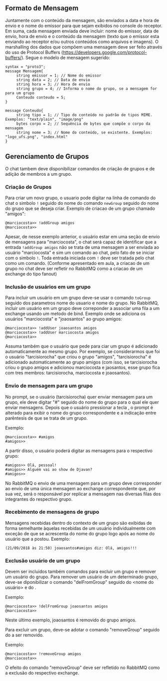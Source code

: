 ## Formato de Mensagem

Juntamente com o conteúdo da mensagem, são enviados a data e hora de envio e o nome do emissor 
para que sejam exibidos no console do receptor. Em suma, cada mensagem enviada deve incluir: 
nome do emissor, data de envio, hora de envio e o conteúdo da mensagem (texto que o emissor 
esta enviando ao receptor e/ou outros conteúdos como arquivos e imagens). O marshalling dos dados 
que compõem uma mensagem deve ser feito através do uso de Protocol Buffers
(https://developers.google.com/protocol-buffers/). Segue o modelo de mensagem sugerido:

```
syntax = "proto3";
message Mensagem{
     string emissor = 1; // Nome do emissor
     string data = 2; // Data de envio
     string hora = 3; // Hora de envio
     string grupo = 4; // Informa o nome do grupo, se a mensagem for para um grupo
     Conteudo conteudo = 5;
}

message Conteudo{
     string tipo = 1; // Tipo do conteúdo no padrão de tipos MIME. Exemplos: "text/plain", "image/png" 
     bytes corpo = 2; // Sequência de bytes que compõe o corpo da mensagem
     string nome = 3; // Nome do conteúdo, se existente. Exemplos: "logo_ufs.png", "index.html"
}
```

## Gerenciamento de Grupos

O chat tambem deve disponibilizar comandos de criação de grupos e de adição de membros a um grupo.


### Criação de Grupos

Para criar um novo grupo, o usuario pode digitar na linha de comando do chat o simbolo `!` 
seguido do nome do comando `newGroup` seguido do nome do grupo que se deseja criar. 
Exemplo de criacao de um grupo chamado "amigos":

```
@marciocosta>> !addGroup amigos
@marciocosta>>
```

Apesar, de nesse exemplo anterior, o usuário estar em uma seção de envio de mensagens para 
"marciocosta", o chat será capaz de identificar que a entrada `!addGroup amigos`
não se trata de uma mensagem a ser enviada ao usuário "marciocosta" e sim um comando ao chat, 
pelo fato de se iniciar com o simbolo `!`. Toda entrada iniciada com `!` deve ser tratada pelo 
chat como um comando. (Conforme apresentado em aula, a criacao de um grupo no chat deve ser 
refletir no RabbitMQ como a criacao de um exchange do tipo fanout)


### Inclusão de usuários em um grupo

Para incluir um usuário em um grupo deve-se usar o comando `toGroup` seguido dos parametros 
nome do usuario e nome do grupo. No RabbitMQ, incluir um usuário em um grupo deve correponder 
a associar uma fila a um exchange usando um metodo de bind. Exemplo onde se adiciona os usuários
"marciocosta" e "joaosantos" ao grupo amigos:

```
@marciocosta>> !addUser joaosantos amigos
@marciocosta>> !addUser marciocosta amigos
@marciocosta>>
```
Assuma também que o usuário que pede para ciar um grupo é adicionado automaticamente ao mesmo grupo. 
Por exemplo, se considerarmos que foi o usuário "tarcisiorocha" 
que criou o grupo "amigos", "tarcisiorocha" é adicionado  automaticamente ao grupo amigos 
(com isso, se tarcisiorocha criou o grupo amigos e adicionou marciocosta e jaosantos, 
esse grupo fica com tres membros: tarcisiorocha, marciocosta e joaosantos).

### Envio de mensagem para um grupo

No prompt, se o usuário (tarcisiorocha) quer enviar mensagem para um grupo, ele deve digitar 
"#" seguido do nome do grupo para o qual ele quer enviar mensagens. Depois que o usuário 
pressionar a tecla <ENTER>, o prompt é alterado para exibir o nome do grupo correspondente 
e a indicação entre parêntesis de que se trata de um grupo. 

Exemplo:

```
@marciocosta>> #amigos
#amigos>>  
```
A partir disso, o usuário poderá digitar as mensagens para o respectivo grupo:

```
#amigos>> Olá, pessoal!
#amigos>> Alguém vai ao show de Djavan?
#amigos>>
```

No RabbitMQ o envio de uma mensagem para um grupo deve corresponder ao envio de uma única 
mensagem ao exchange correspondente que, por sua vez, será o responsável por replicar a mensagem 
nas diversas filas dos integrantes do respectivo grupo.

### Recebimento de mensagens de grupo

Mensagens recebidas dentro do contexto de um grupo são exibidas de forma semelhante àquelas 
recebidas de um usuário individualmente com exceção de que se acrescenta do nome do grupo logo 
após ao nome do usuário que a postou. Exemplo:

```
(21/09/2018 às 21:50) joaosantos#amigos diz: Olá, amigos!!!
```

### Exclusão usuário de um grupo

Devem ser incluidos também comandos para excluir um grupo e remover um usuário do grupo.
Para remover um usuário de um determinado grupo, deve-se diponibilizar o comando 
"delFromGroup" seguido do <nome do usuário> e do <nome do grupo>. 

Exemplo:

```
@marciocosta>> !delFromGroup joaosantos amigos
@marciocosta>>
```
Neste último exemplo, joaosantos é removido do grupo amigos.

Para excluir um grupo, deve-se adotar o comando "removeGroup" seguido do <nome do grupo> a 
ser removido. 

Exemplo:

```
@marciocosta>> !removeGroup amigos
@marciocosta>>
```
O efeito do comando "removeGroup" deve ser refletido no RabbitMQ como a exclusão do respectivo
exchange.

